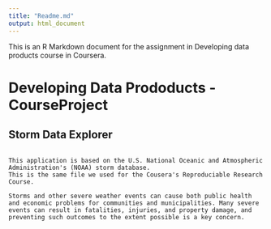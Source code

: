 ```yaml
---
title: "Readme.md"
output: html_document
---
```


This is an R Markdown document for the assignment in Developing data products course in Coursera.


# Developing Data Prododucts - CourseProject
## Storm Data Explorer

```{r}
 
This application is based on the U.S. National Oceanic and Atmospheric Administration's (NOAA) storm database.
This is the same file we used for the Cousera's Reproduciable Research Course.

Storms and other severe weather events can cause both public health and economic problems for communities and municipalities. Many severe events can result in fatalities, injuries, and property damage, and preventing such outcomes to the extent possible is a key concern.
```


